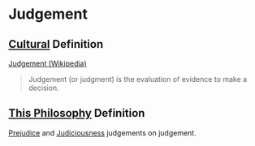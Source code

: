 # Judgement

## [Cultural](./culture.md) Definition

<a href="http://en.wikipedia.org/wiki/Judgement" target="_blank">Judgement (Wikipedia)</a>

> Judgement (or judgment) is the evaluation of evidence to make a decision.

## [This Philosophy](./this-philosophy.md) Definition

[Prejudice](./prejudice.md) and [Judiciousness](./judicious.md) judgements on judgement.
